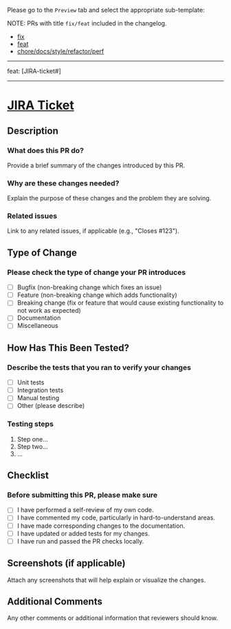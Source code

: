 
Please go to the `Preview` tab and select the appropriate sub-template:

NOTE: PRs with title `fix/feat` included in the changelog.

* [fix](?title=fix%3A%20%5BJIRA%3AXXX%5D%20%3Cadd-PR-title%3E&expand=1&template=bug_fix.md)
* [feat](?title=feat%3A%20%5BJIRA%3AXXX%5D%20%3Cadd-PR-title%3E&expand=1&template=feature.md)
* [chore/docs/style/refactor/perf](?title=%3Cchore%2Fdocs%2Fstyle%2Frefactor%2Fperf%3E%3A%20%5BJIRA%3A%20XXX%5D&expand=1&template=feature.md)

---

feat: [JIRA-ticket#] <!-- add-title-here -->
<!-- 
TITLE should be in following format, default scope is feat above:

    scope: [JIRA-ticket-number] Concise PR title

Scopes with definitions:

  fix:  a commit of the type fix patches a bug in your codebase
        (this correlates with PATCH in semantic versioning).

  feat: a commit of the type feat introduces a new feature to the codebase
        (this correlates with MINOR in semantic versioning).

  BREAKING CHANGE: a commit that has the text BREAKING CHANGE: at the beginning of
                   its optional body or footer section introduces a breaking API change
                   (correlating with MAJOR in semantic versioning).

  Others: commit types other than fix: and feat: are allowed,
          like chore:, docs:, style:, refactor:, perf:, test:, and others.
          Notice these types are not mandated by the conventional commits specification,
          and have no implicit effect in semantic versioning (unless they include a BREAKING CHANGE).

We use conventional commits spec: https://www.conventionalcommits.org/en/v1.0.0/
And commitizen to manage version bumps & changelog
-->

---

# [JIRA Ticket](LINK_TO_STORY)

## Description

### What does this PR do?

Provide a brief summary of the changes introduced by this PR.

### Why are these changes needed?

Explain the purpose of these changes and the problem they are solving.

### Related issues

Link to any related issues, if applicable (e.g., "Closes #123").

## Type of Change

### Please check the type of change your PR introduces

- [ ] Bugfix (non-breaking change which fixes an issue)
- [ ] Feature (non-breaking change which adds functionality)
- [ ] Breaking change (fix or feature that would cause existing functionality to not work as expected)
- [ ] Documentation
- [ ] Miscellaneous

## How Has This Been Tested?

### Describe the tests that you ran to verify your changes

- [ ] Unit tests
- [ ] Integration tests
- [ ] Manual testing
- [ ] Other (please describe)

### Testing steps

1. Step one...
2. Step two...
3. ...

## Checklist

### Before submitting this PR, please make sure

- [ ] I have performed a self-review of my own code.
- [ ] I have commented my code, particularly in hard-to-understand areas.
- [ ] I have made corresponding changes to the documentation.
- [ ] I have updated or added tests for my changes.
- [ ] I have run and passed the PR checks locally.

## Screenshots (if applicable)

Attach any screenshots that will help explain or visualize the changes.

## Additional Comments

Any other comments or additional information that reviewers should know.
